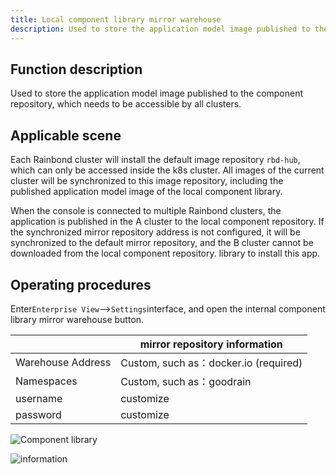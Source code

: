 ```yaml
---
title: Local component library mirror warehouse
description: Used to store the application model image published to the component repository, which needs to be accessible by all clusters
---
```


## Function description

Used to store the application model image published to the component repository, which needs to be accessible by all clusters.

## Applicable scene

Each Rainbond cluster will install the default image repository `rbd-hub`, which can only be accessed inside the k8s cluster. All images of the current cluster will be synchronized to this image repository, including the published application model image of the local component library.

When the console is connected to multiple Rainbond clusters, the application is published in the A cluster to the local component repository. If the synchronized mirror repository address is not configured, it will be synchronized to the default mirror repository, and the B cluster cannot be downloaded from the local component repository. library to install this app.


## Operating procedures

Enter`Enterprise View`-->`Settings`interface, and open the internal component library mirror warehouse button.


|                   | mirror repository information          |
|:----------------- | -------------------------------------- |
| Warehouse Address | Custom, such as：docker.io (required) |
| Namespaces        | Custom, such as：goodrain               |
| username          | customize                              |
| password          | customize                              |



![Component library](https://static.goodrain.com/docs/5.6/use-manual/user-manual/components/components-1.png)

![information](https://static.goodrain.com/docs/5.6/use-manual/user-manual/components/components-2.png)














